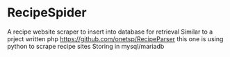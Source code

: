 # RecipeSpider
A recipe website scraper to insert into database for retrieval
Similar to a prject written php https://github.com/onetsp/RecipeParser this one is using python to scrape recipe sites
Storing in mysql/mariadb

